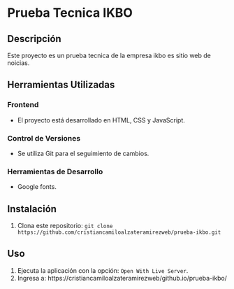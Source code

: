 # Prueba Tecnica IKBO

## Descripción
Este proyecto es un prueba tecnica de la empresa ikbo es sitio web de noicias.

## Herramientas Utilizadas

### Frontend
- El proyecto está desarrollado en HTML, CSS y JavaScript.

### Control de Versiones
- Se utiliza Git para el seguimiento de cambios.

### Herramientas de Desarrollo
- Google fonts.

## Instalación
1. Clona este repositorio: `git clone https://github.com/cristiancamiloalzateramirezweb/prueba-ikbo.git`

## Uso
1. Ejecuta la aplicación con la opción: `Open With Live Server`.
2. Ingresa a: https://cristiancamiloalzateramirezweb/github.io/prueba-ikbo/
